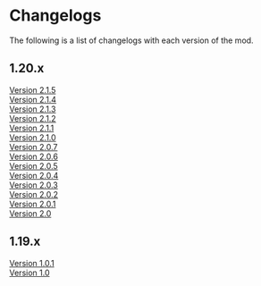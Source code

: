 # Changelogs

The following is a list of changelogs with each version of the mod.

## 1.20.x
[Version 2.1.5](Version-2-1-5.md)<br/>
[Version 2.1.4](Version-2-1-4.md)<br/>
[Version 2.1.3](Version-2-1-3.md)<br/>
[Version 2.1.2](Version-2-1-2.md)<br/>
[Version 2.1.1](Version-2-1-1.md)<br/>
[Version 2.1.0](Version-2-1-0.md)<br/>
[Version 2.0.7](Version-2-0-7.md)<br/>
[Version 2.0.6](Version-2-0-6.md)<br/>
[Version 2.0.5](Version-2-0-5.md)<br/>
[Version 2.0.4](Version-2-0-4.md)<br/>
[Version 2.0.3](Version-2-0-3.md)<br/>
[Version 2.0.2](Version-2-0-2.md)<br/>
[Version 2.0.1](Version-2-0-1.md)<br/>
[Version 2.0](Version-2-0.md)<br/>

## 1.19.x

[Version 1.0.1](Version-1-0-1.md)<br/>
[Version 1.0](Version-1-0.md)
